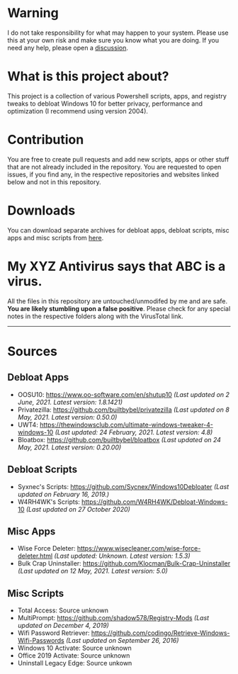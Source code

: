 # Warning
I do not take responsibility for what may happen to your system. Please use this at your own risk and make sure you know what you are doing. If you need any help, please open a [discussion](https://github.com/Daksh777/windows10-debloat/discussions).
# What is this project about?
This project is a collection of various Powershell scripts, apps, and registry tweaks to debloat Windows 10 for better privacy, performance and optimization (I recommend using version 2004).
# Contribution
You are free to create pull requests and add new scripts, apps or other stuff that are not already included in the repository.
You are requested to open issues, if you find any, in the respective repositories and websites linked below and not in this repository.
# Downloads
You can download separate archives for debloat apps, debloat scripts, misc apps and misc scripts from [here](https://github.com/Daksh777/windows10-debloat/releases).
# My XYZ Antivirus says that ABC is a virus.
All the files in this repository are untouched/unmodifed by me and are safe. **You are likely stumbling upon a false positive**. Please check for any special notes in the respective folders along with the VirusTotal link.

---
# Sources
## Debloat Apps
- OOSU10: https://www.oo-software.com/en/shutup10 *(Last updated on 2 June, 2021. Latest version: 1.8.1421)*
- Privatezilla: https://github.com/builtbybel/privatezilla *(Last updated on 8 May, 2021. Latest version: 0.50.0)*
- UWT4: https://thewindowsclub.com/ultimate-windows-tweaker-4-windows-10 *(Last updated: 24 February, 2021. Latest version: 4.8)*
- Bloatbox: https://github.com/builtbybel/bloatbox *(Last updated on 24 May, 2021. Latest version: 0.20.00)*
## Debloat Scripts
- Syxnec's Scripts: https://github.com/Sycnex/Windows10Debloater *(Last updated on February 16, 2019.)*
- W4RH4WK's Scripts: https://github.com/W4RH4WK/Debloat-Windows-10 *(Last updated on 27 October 2020)*
## Misc Apps
- Wise Force Deleter: https://www.wisecleaner.com/wise-force-deleter.html *(Last updated: Unknown. Latest version: 1.5.3)*
- Bulk Crap Uninstaller: https://github.com/Klocman/Bulk-Crap-Uninstaller *(Last updated on 12 May, 2021. Latest version: 5.0)*
## Misc Scripts
- Total Access: Source unknown
- MultiPrompt: https://github.com/shadow578/Registry-Mods *(Last updated on December 4, 2019)*
- Wifi Password Retriever: https://github.com/codingo/Retrieve-Windows-Wifi-Passwords *(Last updated on September 26, 2016)*
- Windows 10 Activate: Source unknown
- Office 2019 Activate: Source unknown
- Uninstall Legacy Edge: Source unkown
